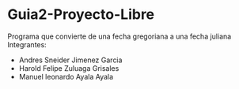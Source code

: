# Guia2-Proyecto-Libre
Programa que convierte de una fecha gregoriana a una fecha juliana
Integrantes:
 * Andres Sneider Jimenez Garcia
 * Harold Felipe Zuluaga Grisales
 * Manuel leonardo Ayala Ayala 
